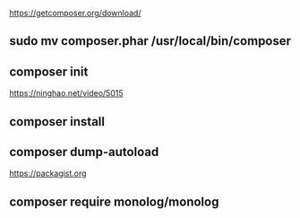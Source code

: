 https://getcomposer.org/download/

## sudo mv composer.phar /usr/local/bin/composer

## composer init

https://ninghao.net/video/5015

## composer install

## composer dump-autoload

https://packagist.org

## composer require monolog/monolog
